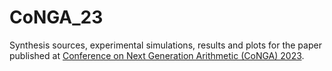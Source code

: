 # CoNGA_23

Synthesis sources, experimental simulations, results and plots for the paper published at [Conference on Next Generation Arithmetic (CoNGA) 2023](https://www.sc-asia.org/conga/).


<!-- ## Citation 
If you use this software, or find this repo useful, please cite our [paper](doi) listed below.

```bib
@inproceedings{XXXbibref,
    title   = {},
    author  = {},
    booktitle={},
    pages   = {},
    year    = {},
}
``` -->